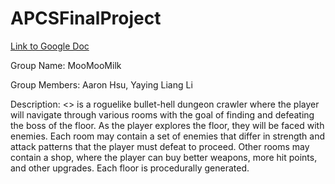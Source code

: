 # APCSFinalProject

[Link to Google Doc](https://docs.google.com/document/d/11vZPQI7p4fu9-Jm3V2AgnCRwOxf1TOo5luuOlPP4I3o/edit?usp=sharing)

Group Name: MooMooMilk

Group Members: Aaron Hsu, Yaying Liang Li

Description:
<<project name>> is a roguelike bullet-hell dungeon crawler where the player will navigate through various rooms with the goal of finding and defeating the boss of the floor. As the player explores the floor, they will be faced with enemies. Each room may contain a set of enemies that differ in strength and attack patterns that the player must defeat to proceed. Other rooms may contain a shop, where the player can buy better weapons, more hit points, and other upgrades. Each floor is procedurally generated.
